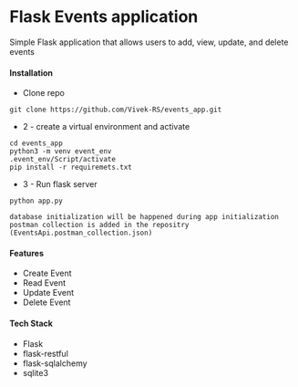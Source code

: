 # Flask Events application

Simple Flask application that allows users to add, view, update, and delete events

#### Installation

- Clone repo

```
git clone https://github.com/Vivek-RS/events_app.git
```

- 2 - create a virtual environment and activate

```
cd events_app
python3 -m venv event_env
.event_env/Script/activate
pip install -r requiremets.txt
```

- 3 - Run flask server

```
python app.py

database initialization will be happened during app initialization
postman collection is added in the repositry (EventsApi.postman_collection.json)
```


#### Features

- Create Event
- Read Event
- Update Event
- Delete Event

#### Tech Stack

- Flask
- flask-restful
- flask-sqlalchemy
- sqlite3
